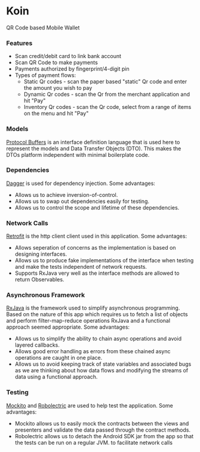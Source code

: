 # Koin
QR Code based Mobile Wallet

### Features

* Scan credit/debit card to link bank account
* Scan QR Code to make payments
* Payments authorized by fingerprint/4-digit pin 
* Types of payment flows:
   * Static Qr codes - scan the paper based "static" Qr code and enter the amount you wish to pay
   * Dynamic Qr codes - scan the Qr from the merchant application and hit "Pay"
   * Inventory Qr codes - scan the Qr code, select from a range of items on the menu and hit "Pay"

### Models
[Protocol Buffers](https://github.com/google/protobuf) is an interface definition language that is used here to represent the models and Data Transfer Objects (DTO). This makes the DTOs platform independent with minimal boilerplate code.


### Dependencies

[Dagger](https://github.com/google/dagger) is used for dependency injection. Some advantages: 
 -  Allows us to achieve inversion-of-control.
 -  Allows us to swap out dependencies easily for testing.
 -  Allows us to control the scope and lifetime of these dependencies.

### Network Calls

[Retrofit](https://github.com/square/retrofit) is the http client client used in this application. Some advantages:
 - Allows seperation of concerns as the implementation is based on designing interfaces.
 - Allows us to produce fake implementations of the interface when testing and make the tests independent of network requests. 
 - Supports RxJava very well as the interface methods are allowed to return Observables.

### Asynchronous Framework

[RxJava](https://github.com/ReactiveX/RxJava) is the framework used to simplify asynchronous programming. Based on the nature of this app which requires us to fetch a list of objects and perform filter-map-reduce operations RxJava and a functional approach seemed appropriate. Some advantages:

- Allows us to simplify the ability to chain async operations and avoid layered callbacks.
- Allows good error handling as errors from these chained async operations are caught in one place.
- Allows us to avoid keeping track of state variables and associated bugs as we are thinking about how data flows and modifying the streams of data using a functional approach.

### Testing

[Mockito](https://github.com/mockito/mockito) and [Robolectric](https://github.com/robolectric/robolectric) are used to help test the application. Some advantages:

- Mockito allows us to easily mock the contracts between the views and presenters and validate the data
passed through the contract methods.
- Robolectric allows us to detach the Android SDK jar from the app so that the tests can be 
run on a regular JVM. to facilitate network calls
